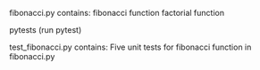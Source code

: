 fibonacci.py contains:
fibonacci function
factorial function

pytests (run pytest)

test_fibonacci.py contains:
Five unit tests for fibonacci function in fibonacci.py